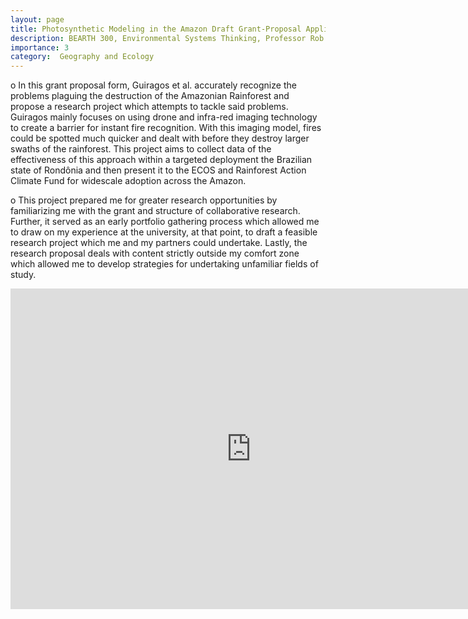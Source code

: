 ```yaml
---
layout: page
title: Photosynthetic Modeling in the Amazon Draft Grant-Proposal Application
description: BEARTH 300, Environmental Systems Thinking, Professor Rob Turner, Fall 2019. 
importance: 3
category:  Geography and Ecology
---
```

o	In this grant proposal form, Guiragos et al. accurately recognize the problems plaguing the destruction of the Amazonian Rainforest and propose a research project which attempts to tackle said problems. Guiragos mainly focuses on using drone and infra-red imaging technology to create a barrier for instant fire recognition. With this imaging model, fires could be spotted much quicker and dealt with before they destroy larger swaths of the rainforest. This project aims to collect data of the effectiveness of this approach within a targeted deployment the Brazilian state of Rondônia and then present it to the ECOS and Rainforest Action Climate Fund for widescale adoption across the Amazon.

o	This project prepared me for greater research opportunities by familiarizing me with the grant and structure of collaborative research. Further, it served as an early portfolio gathering process which allowed me to draw on my experience at the university, at that point, to draft a feasible research project which me and my partners could undertake. Lastly, the research proposal deals with content strictly outside my comfort zone which allowed me to develop strategies for undertaking unfamiliar fields of study.


<iframe src="https://onedrive.live.com/embed?cid=A3620380E3656156&amp;resid=A3620380E3656156%211924&amp;authkey=ADyJDygRrwx81n8&amp;em=2" width="770px" height="513px" frameborder="0">This is an embedded <a target="_blank" href="https://office.com">Microsoft Office</a> document, powered by <a target="_blank" href="https://office.com/webapps">Office</a>.</iframe>